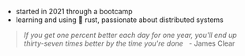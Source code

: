<ul> 
  <li> started in 2021 through a bootcamp </li>

  <li> learning and using 🦀 rust, passionate about distributed systems </li>

</ul>

> *If you get one percent better each day for one year, you'll end up thirty-seven times better by the time you're done* &nbsp; - James Clear
